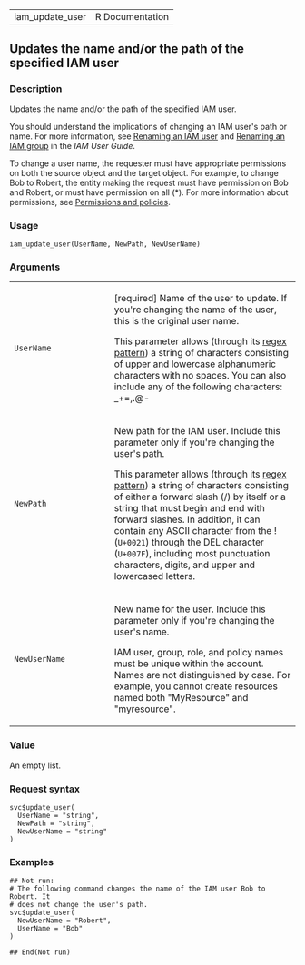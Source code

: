 <table style="width: 100%;">
<tbody>
<tr class="odd">
<td>iam_update_user</td>
<td style="text-align: right;">R Documentation</td>
</tr>
</tbody>
</table>

## Updates the name and/or the path of the specified IAM user

### Description

Updates the name and/or the path of the specified IAM user.

You should understand the implications of changing an IAM user's path or
name. For more information, see [Renaming an IAM
user](https://docs.aws.amazon.com/IAM/latest/UserGuide/id_users_manage.html#id_users_renaming)
and [Renaming an IAM
group](https://docs.aws.amazon.com/IAM/latest/UserGuide/id_groups_manage_rename.html)
in the *IAM User Guide*.

To change a user name, the requester must have appropriate permissions
on both the source object and the target object. For example, to change
Bob to Robert, the entity making the request must have permission on Bob
and Robert, or must have permission on all (\*). For more information
about permissions, see [Permissions and
policies](https://docs.aws.amazon.com/IAM/latest/UserGuide/access.html).

### Usage

    iam_update_user(UserName, NewPath, NewUserName)

### Arguments

<table>
<colgroup>
<col style="width: 35%" />
<col style="width: 65%" />
</colgroup>
<tbody>
<tr class="odd">
<td><code id="iam_update_user_:_UserName">UserName</code></td>
<td><p>[required] Name of the user to update. If you're changing the
name of the user, this is the original user name.</p>
<p>This parameter allows (through its <a
href="https://en.wikipedia.org/wiki/Regex">regex pattern</a>) a string
of characters consisting of upper and lowercase alphanumeric characters
with no spaces. You can also include any of the following characters:
_+=,.@-</p></td>
</tr>
<tr class="even">
<td><code id="iam_update_user_:_NewPath">NewPath</code></td>
<td><p>New path for the IAM user. Include this parameter only if you're
changing the user's path.</p>
<p>This parameter allows (through its <a
href="https://en.wikipedia.org/wiki/Regex">regex pattern</a>) a string
of characters consisting of either a forward slash (/) by itself or a
string that must begin and end with forward slashes. In addition, it can
contain any ASCII character from the ! (<code>U+0021</code>) through the
DEL character (<code style="white-space: pre;">⁠U+007F⁠</code>), including
most punctuation characters, digits, and upper and lowercased
letters.</p></td>
</tr>
<tr class="odd">
<td><code id="iam_update_user_:_NewUserName">NewUserName</code></td>
<td><p>New name for the user. Include this parameter only if you're
changing the user's name.</p>
<p>IAM user, group, role, and policy names must be unique within the
account. Names are not distinguished by case. For example, you cannot
create resources named both "MyResource" and "myresource".</p></td>
</tr>
</tbody>
</table>

### Value

An empty list.

### Request syntax

    svc$update_user(
      UserName = "string",
      NewPath = "string",
      NewUserName = "string"
    )

### Examples

    ## Not run: 
    # The following command changes the name of the IAM user Bob to Robert. It
    # does not change the user's path.
    svc$update_user(
      NewUserName = "Robert",
      UserName = "Bob"
    )

    ## End(Not run)
